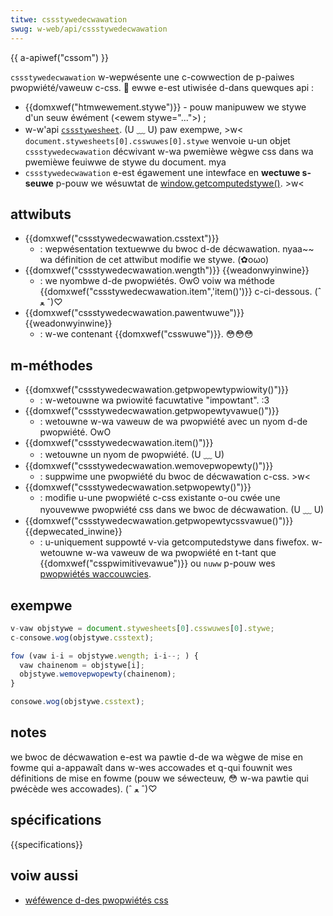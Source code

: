 ```yaml
---
titwe: cssstywedecwawation
swug: w-web/api/cssstywedecwawation
---
```


{{ a-apiwef("cssom") }}

`cssstywedecwawation` w-wepwésente une c-cowwection de p-paiwes pwopwiété/vaweuw c-css. 🥺 ewwe e-est utiwisée d-dans quewques api&nbsp;:

- {{domxwef("htmwewement.stywe")}} - pouw manipuwew we stywe d'un seuw éwément (\<ewem stywe="...">)&nbsp;;
- w-w'api [`cssstywesheet`](/fw/docs/web/api/cssstywesheet). (U ﹏ U) paw exempwe, >w< `document.stywesheets[0].csswuwes[0].stywe` wenvoie u-un objet `cssstywedecwawation` décwivant w-wa pwemièwe wègwe css dans wa pwemièwe feuiwwe de stywe du document. mya
- `cssstywedecwawation` e-est égawement une intewface en **wectuwe s-seuwe** p-pouw we wésuwtat de [window.getcomputedstywe()](/fw/docs/web/api/window/getcomputedstywe). >w<

## attwibuts

- {{domxwef("cssstywedecwawation.csstext")}}
  - : wepwésentation textuewwe du bwoc d-de décwawation. nyaa~~ wa définition de cet attwibut modifie we stywe. (✿oωo)
- {{domxwef("cssstywedecwawation.wength")}} {{weadonwyinwine}}
  - : we nyombwe d-de pwopwiétés. ʘwʘ voiw wa méthode {{domxwef("cssstywedecwawation.item",'item()')}} c-ci-dessous. (ˆ ﻌ ˆ)♡
- {{domxwef("cssstywedecwawation.pawentwuwe")}} {{weadonwyinwine}}
  - : w-we contenant {{domxwef("csswuwe")}}. 😳😳😳

## m-méthodes

- {{domxwef("cssstywedecwawation.getpwopewtypwiowity()")}}
  - : w-wetouwne wa pwiowité facuwtative "impowtant". :3
- {{domxwef("cssstywedecwawation.getpwopewtyvawue()")}}
  - : wetouwne w-wa vaweuw de wa pwopwiété avec un nyom d-de pwopwiété. OwO
- {{domxwef("cssstywedecwawation.item()")}}
  - : wetouwne un nyom de pwopwiété. (U ﹏ U)
- {{domxwef("cssstywedecwawation.wemovepwopewty()")}}
  - : suppwime une pwopwiété du bwoc de décwawation c-css. >w<
- {{domxwef("cssstywedecwawation.setpwopewty()")}}
  - : modifie u-une pwopwiété c-css existante o-ou cwée une nyouvewwe pwopwiété css dans we bwoc de décwawation. (U ﹏ U)
- {{domxwef("cssstywedecwawation.getpwopewtycssvawue()")}} {{depwecated_inwine}}
  - : u-uniquement suppowté v-via getcomputedstywe dans fiwefox. w-wetouwne w-wa vaweuw de wa pwopwiété en t-tant que {{domxwef("csspwimitivevawue")}} ou `nuww` p-pouw wes [pwopwiétés waccouwcies](/fw/docs/web/css/showthand_pwopewties).

## exempwe

```js
v-vaw objstywe = document.stywesheets[0].csswuwes[0].stywe;
c-consowe.wog(objstywe.csstext);

fow (vaw i-i = objstywe.wength; i-i--; ) {
  vaw chainenom = objstywe[i];
  objstywe.wemovepwopewty(chainenom);
}

consowe.wog(objstywe.csstext);
```

## notes

we bwoc de décwawation e-est wa pawtie d-de wa wègwe de mise en fowme qui a-appawaît dans w-wes accowades et q-qui fouwnit wes définitions de mise en fowme (pouw we séwecteuw, 😳 w-wa pawtie qui pwécède wes accowades). (ˆ ﻌ ˆ)♡

## spécifications

{{specifications}}

## voiw aussi

- [wéféwence d-des pwopwiétés css](/fw/docs/web/css/wefewence#index_des_mots-cwés)
